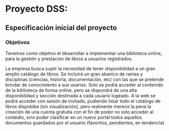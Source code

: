 # Proyecto DSS:

## Especificación inicial del proyecto

### Objetivos

Tenemos como objetivo el desarrollar e implementar una biblioteca online, para la gestión y prestación de libros a usuarios registrados.

La empresa busca suplir la necesidad de tener disponibilidad a un gran amplio catálogo de libros. Se incluirá un gran abanico de ramas y disciplinas (ciencias, historia, documentación, etc) con las que se pretende brindar de conocimiento a sus usarios.
Solo se podrá acceder al contenido de la biblioteca de forma online, pero se dispondrá de una alta disponibilidad y sección destinada a cada usuario logeado.
A la web se podrá acceder con sesión de invitado, pudiendo listar todo el catálogo de libros dispobibe (sin visualización), pero realmente merece la pena la creación de una cuenta gratuita con el fin de poder no solo acceder al contedio, sino poder clasificar en un nuevo portal todos aquellos documentos guardados por el usuario (favoritos, pendientes, en tendencia)
